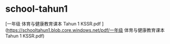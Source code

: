 # school-tahun1


[一年级 体育与健康教育课本 Tahun 1 KSSR.pdf
](https://schooltahun1.blob.core.windows.net/pdf/一年级 体育与健康教育课本 Tahun 1 KSSR.pdf)
